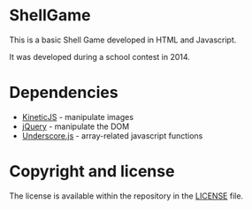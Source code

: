 # ShellGame

This is a basic Shell Game developed in HTML and Javascript.

It was developed during a school contest in 2014.

# Dependencies
- [KineticJS](https://github.com/ericdrowell/KineticJS/) - manipulate images
- [jQuery](https://jquery.com/) - manipulate the DOM
- [Underscore.js](http://underscorejs.org/) - array-related javascript functions

# Copyright and license

The license is available within the repository in the [LICENSE](https://github.com/radu-ungureanu/ShellGame/blob/master/LICENSE.md) file.
